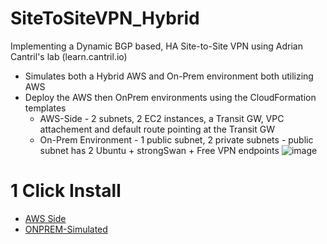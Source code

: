 # SiteToSiteVPN_Hybrid
Implementing a Dynamic BGP based, HA Site-to-Site VPN using Adrian Cantril's lab (learn.cantril.io)
- Simulates both a Hybrid AWS and On-Prem environment both utilizing AWS
- Deploy the AWS then OnPrem environments using the CloudFormation templates
    - AWS-Side - 2 subnets, 2 EC2 instances, a Transit GW, VPC attachement and default route pointing at the Transit GW
    - On-Prem Environment - 1 public subnet, 2 private subnets - public subnet has 2 Ubuntu + strongSwan + Free VPN endpoints
![image](https://user-images.githubusercontent.com/1181741/148135490-05a9c1c5-7ebc-4537-b7ff-0321d88cc86c.png)

# 1 Click Install

- [AWS Side](https://console.aws.amazon.com/cloudformation/home?region=us-east-1#/stacks/quickcreate?templateURL=https://cf-templates-30zc7z9turk3-us-east-1.s3.amazonaws.com/20220042DZ-S2SVPN-AWS.yaml&stackName=AWS)
- [ONPREM-Simulated](https://console.aws.amazon.com/cloudformation/home?region=us-east-1#/stacks/quickcreate?templateURL=https://cf-templates-30zc7z9turk3-us-east-1.s3.amazonaws.com/S2SVPN-ONPREM.yaml&stackName=ONPREM)
